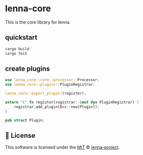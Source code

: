# lenna-core

This is the core library for lenna.

## quickstart

```sh
cargo build
cargo test
```

## create plugins

```rust
use lenna_core::core::processor::Processor;
use lenna_core::plugins::PluginRegistrar;

lenna_core::export_plugin!(register);

extern "C" fn register(registrar: &mut dyn PluginRegistrar) {
    registrar.add_plugin(Box::new(Plugin));
}

pub struct Plugin;
```

## 📜 License

This software is licensed under the [MIT](https://github.com/lenna-project/lenna-core/blob/main/LICENSE) © [lenna-project](https://github.com/lenna-project).